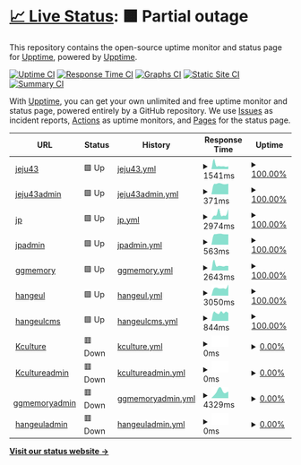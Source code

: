 # [📈 Live Status](https://pinnode.github.io/pinnode): <!--live status--> **🟧 Partial outage**

This repository contains the open-source uptime monitor and status page for [Upptime](https://upptime.js.org), powered by [Upptime](https://github.com/upptime/upptime).

[![Uptime CI](https://github.com/pinnode/pinnode/workflows/Uptime%20CI/badge.svg)](https://github.com/pinnode/pinnode/actions?query=workflow%3A%22Uptime+CI%22)
[![Response Time CI](https://github.com/pinnode/pinnode/workflows/Response%20Time%20CI/badge.svg)](https://github.com/pinnode/pinnode/actions?query=workflow%3A%22Response+Time+CI%22)
[![Graphs CI](https://github.com/pinnode/pinnode/workflows/Graphs%20CI/badge.svg)](https://github.com/pinnode/pinnode/actions?query=workflow%3A%22Graphs+CI%22)
[![Static Site CI](https://github.com/pinnode/pinnode/workflows/Static%20Site%20CI/badge.svg)](https://github.com/pinnode/pinnode/actions?query=workflow%3A%22Static+Site+CI%22)
[![Summary CI](https://github.com/pinnode/pinnode/workflows/Summary%20CI/badge.svg)](https://github.com/pinnode/pinnode/actions?query=workflow%3A%22Summary+CI%22)

With [Upptime](https://upptime.js.org), you can get your own unlimited and free uptime monitor and status page, powered entirely by a GitHub repository. We use [Issues](https://github.com/upptime/upptime/issues) as incident reports, [Actions](https://github.com/pinnode/pinnode/actions) as uptime monitors, and [Pages](https://demo.upptime.js.org) for the status page.

<!--start: status pages-->
<!-- This summary is generated by Upptime (https://github.com/upptime/upptime) -->
<!-- Do not edit this manually, your changes will be overwritten -->
<!-- prettier-ignore -->
| URL | Status | History | Response Time | Uptime |
| --- | ------ | ------- | ------------- | ------ |
| <img alt="" src="https://icons.duckduckgo.com/ip3/43archives.or.kr.ico" height="13"> [jeju43](http://43archives.or.kr/main.do) | 🟩 Up | [jeju43.yml](https://github.com/pinnode/pinnode/commits/HEAD/history/jeju43.yml) | <details><summary><img alt="Response time graph" src="./graphs/jeju43/response-time-week.png" height="20"> 1541ms</summary><br><a href="https://pinnode.github.io/pinnode/history/jeju43"><img alt="Response time 2236" src="https://img.shields.io/endpoint?url=https%3A%2F%2Fraw.githubusercontent.com%2Fpinnode%2Fpinnode%2FHEAD%2Fapi%2Fjeju43%2Fresponse-time.json"></a><br><a href="https://pinnode.github.io/pinnode/history/jeju43"><img alt="24-hour response time 1150" src="https://img.shields.io/endpoint?url=https%3A%2F%2Fraw.githubusercontent.com%2Fpinnode%2Fpinnode%2FHEAD%2Fapi%2Fjeju43%2Fresponse-time-day.json"></a><br><a href="https://pinnode.github.io/pinnode/history/jeju43"><img alt="7-day response time 1541" src="https://img.shields.io/endpoint?url=https%3A%2F%2Fraw.githubusercontent.com%2Fpinnode%2Fpinnode%2FHEAD%2Fapi%2Fjeju43%2Fresponse-time-week.json"></a><br><a href="https://pinnode.github.io/pinnode/history/jeju43"><img alt="30-day response time 2082" src="https://img.shields.io/endpoint?url=https%3A%2F%2Fraw.githubusercontent.com%2Fpinnode%2Fpinnode%2FHEAD%2Fapi%2Fjeju43%2Fresponse-time-month.json"></a><br><a href="https://pinnode.github.io/pinnode/history/jeju43"><img alt="1-year response time 2307" src="https://img.shields.io/endpoint?url=https%3A%2F%2Fraw.githubusercontent.com%2Fpinnode%2Fpinnode%2FHEAD%2Fapi%2Fjeju43%2Fresponse-time-year.json"></a></details> | <details><summary><a href="https://pinnode.github.io/pinnode/history/jeju43">100.00%</a></summary><a href="https://pinnode.github.io/pinnode/history/jeju43"><img alt="All-time uptime 99.63%" src="https://img.shields.io/endpoint?url=https%3A%2F%2Fraw.githubusercontent.com%2Fpinnode%2Fpinnode%2FHEAD%2Fapi%2Fjeju43%2Fuptime.json"></a><br><a href="https://pinnode.github.io/pinnode/history/jeju43"><img alt="24-hour uptime 100.00%" src="https://img.shields.io/endpoint?url=https%3A%2F%2Fraw.githubusercontent.com%2Fpinnode%2Fpinnode%2FHEAD%2Fapi%2Fjeju43%2Fuptime-day.json"></a><br><a href="https://pinnode.github.io/pinnode/history/jeju43"><img alt="7-day uptime 100.00%" src="https://img.shields.io/endpoint?url=https%3A%2F%2Fraw.githubusercontent.com%2Fpinnode%2Fpinnode%2FHEAD%2Fapi%2Fjeju43%2Fuptime-week.json"></a><br><a href="https://pinnode.github.io/pinnode/history/jeju43"><img alt="30-day uptime 99.91%" src="https://img.shields.io/endpoint?url=https%3A%2F%2Fraw.githubusercontent.com%2Fpinnode%2Fpinnode%2FHEAD%2Fapi%2Fjeju43%2Fuptime-month.json"></a><br><a href="https://pinnode.github.io/pinnode/history/jeju43"><img alt="1-year uptime 99.60%" src="https://img.shields.io/endpoint?url=https%3A%2F%2Fraw.githubusercontent.com%2Fpinnode%2Fpinnode%2FHEAD%2Fapi%2Fjeju43%2Fuptime-year.json"></a></details>
| <img alt="" src="https://icons.duckduckgo.com/ip3/43archives.or.kr.ico" height="13"> [jeju43admin](http://43archives.or.kr/admin) | 🟩 Up | [jeju43admin.yml](https://github.com/pinnode/pinnode/commits/HEAD/history/jeju43admin.yml) | <details><summary><img alt="Response time graph" src="./graphs/jeju43admin/response-time-week.png" height="20"> 371ms</summary><br><a href="https://pinnode.github.io/pinnode/history/jeju43admin"><img alt="Response time 385" src="https://img.shields.io/endpoint?url=https%3A%2F%2Fraw.githubusercontent.com%2Fpinnode%2Fpinnode%2FHEAD%2Fapi%2Fjeju43admin%2Fresponse-time.json"></a><br><a href="https://pinnode.github.io/pinnode/history/jeju43admin"><img alt="24-hour response time 357" src="https://img.shields.io/endpoint?url=https%3A%2F%2Fraw.githubusercontent.com%2Fpinnode%2Fpinnode%2FHEAD%2Fapi%2Fjeju43admin%2Fresponse-time-day.json"></a><br><a href="https://pinnode.github.io/pinnode/history/jeju43admin"><img alt="7-day response time 371" src="https://img.shields.io/endpoint?url=https%3A%2F%2Fraw.githubusercontent.com%2Fpinnode%2Fpinnode%2FHEAD%2Fapi%2Fjeju43admin%2Fresponse-time-week.json"></a><br><a href="https://pinnode.github.io/pinnode/history/jeju43admin"><img alt="30-day response time 340" src="https://img.shields.io/endpoint?url=https%3A%2F%2Fraw.githubusercontent.com%2Fpinnode%2Fpinnode%2FHEAD%2Fapi%2Fjeju43admin%2Fresponse-time-month.json"></a><br><a href="https://pinnode.github.io/pinnode/history/jeju43admin"><img alt="1-year response time 385" src="https://img.shields.io/endpoint?url=https%3A%2F%2Fraw.githubusercontent.com%2Fpinnode%2Fpinnode%2FHEAD%2Fapi%2Fjeju43admin%2Fresponse-time-year.json"></a></details> | <details><summary><a href="https://pinnode.github.io/pinnode/history/jeju43admin">100.00%</a></summary><a href="https://pinnode.github.io/pinnode/history/jeju43admin"><img alt="All-time uptime 99.88%" src="https://img.shields.io/endpoint?url=https%3A%2F%2Fraw.githubusercontent.com%2Fpinnode%2Fpinnode%2FHEAD%2Fapi%2Fjeju43admin%2Fuptime.json"></a><br><a href="https://pinnode.github.io/pinnode/history/jeju43admin"><img alt="24-hour uptime 100.00%" src="https://img.shields.io/endpoint?url=https%3A%2F%2Fraw.githubusercontent.com%2Fpinnode%2Fpinnode%2FHEAD%2Fapi%2Fjeju43admin%2Fuptime-day.json"></a><br><a href="https://pinnode.github.io/pinnode/history/jeju43admin"><img alt="7-day uptime 100.00%" src="https://img.shields.io/endpoint?url=https%3A%2F%2Fraw.githubusercontent.com%2Fpinnode%2Fpinnode%2FHEAD%2Fapi%2Fjeju43admin%2Fuptime-week.json"></a><br><a href="https://pinnode.github.io/pinnode/history/jeju43admin"><img alt="30-day uptime 99.91%" src="https://img.shields.io/endpoint?url=https%3A%2F%2Fraw.githubusercontent.com%2Fpinnode%2Fpinnode%2FHEAD%2Fapi%2Fjeju43admin%2Fuptime-month.json"></a><br><a href="https://pinnode.github.io/pinnode/history/jeju43admin"><img alt="1-year uptime 99.88%" src="https://img.shields.io/endpoint?url=https%3A%2F%2Fraw.githubusercontent.com%2Fpinnode%2Fpinnode%2FHEAD%2Fapi%2Fjeju43admin%2Fuptime-year.json"></a></details>
| <img alt="" src="https://icons.duckduckgo.com/ip3/archives.jp.go.kr.ico" height="13"> [jp](https://archives.jp.go.kr/) | 🟩 Up | [jp.yml](https://github.com/pinnode/pinnode/commits/HEAD/history/jp.yml) | <details><summary><img alt="Response time graph" src="./graphs/jp/response-time-week.png" height="20"> 2974ms</summary><br><a href="https://pinnode.github.io/pinnode/history/jp"><img alt="Response time 3510" src="https://img.shields.io/endpoint?url=https%3A%2F%2Fraw.githubusercontent.com%2Fpinnode%2Fpinnode%2FHEAD%2Fapi%2Fjp%2Fresponse-time.json"></a><br><a href="https://pinnode.github.io/pinnode/history/jp"><img alt="24-hour response time 1579" src="https://img.shields.io/endpoint?url=https%3A%2F%2Fraw.githubusercontent.com%2Fpinnode%2Fpinnode%2FHEAD%2Fapi%2Fjp%2Fresponse-time-day.json"></a><br><a href="https://pinnode.github.io/pinnode/history/jp"><img alt="7-day response time 2974" src="https://img.shields.io/endpoint?url=https%3A%2F%2Fraw.githubusercontent.com%2Fpinnode%2Fpinnode%2FHEAD%2Fapi%2Fjp%2Fresponse-time-week.json"></a><br><a href="https://pinnode.github.io/pinnode/history/jp"><img alt="30-day response time 3382" src="https://img.shields.io/endpoint?url=https%3A%2F%2Fraw.githubusercontent.com%2Fpinnode%2Fpinnode%2FHEAD%2Fapi%2Fjp%2Fresponse-time-month.json"></a><br><a href="https://pinnode.github.io/pinnode/history/jp"><img alt="1-year response time 3550" src="https://img.shields.io/endpoint?url=https%3A%2F%2Fraw.githubusercontent.com%2Fpinnode%2Fpinnode%2FHEAD%2Fapi%2Fjp%2Fresponse-time-year.json"></a></details> | <details><summary><a href="https://pinnode.github.io/pinnode/history/jp">100.00%</a></summary><a href="https://pinnode.github.io/pinnode/history/jp"><img alt="All-time uptime 99.45%" src="https://img.shields.io/endpoint?url=https%3A%2F%2Fraw.githubusercontent.com%2Fpinnode%2Fpinnode%2FHEAD%2Fapi%2Fjp%2Fuptime.json"></a><br><a href="https://pinnode.github.io/pinnode/history/jp"><img alt="24-hour uptime 100.00%" src="https://img.shields.io/endpoint?url=https%3A%2F%2Fraw.githubusercontent.com%2Fpinnode%2Fpinnode%2FHEAD%2Fapi%2Fjp%2Fuptime-day.json"></a><br><a href="https://pinnode.github.io/pinnode/history/jp"><img alt="7-day uptime 100.00%" src="https://img.shields.io/endpoint?url=https%3A%2F%2Fraw.githubusercontent.com%2Fpinnode%2Fpinnode%2FHEAD%2Fapi%2Fjp%2Fuptime-week.json"></a><br><a href="https://pinnode.github.io/pinnode/history/jp"><img alt="30-day uptime 100.00%" src="https://img.shields.io/endpoint?url=https%3A%2F%2Fraw.githubusercontent.com%2Fpinnode%2Fpinnode%2FHEAD%2Fapi%2Fjp%2Fuptime-month.json"></a><br><a href="https://pinnode.github.io/pinnode/history/jp"><img alt="1-year uptime 99.39%" src="https://img.shields.io/endpoint?url=https%3A%2F%2Fraw.githubusercontent.com%2Fpinnode%2Fpinnode%2FHEAD%2Fapi%2Fjp%2Fuptime-year.json"></a></details>
| <img alt="" src="https://icons.duckduckgo.com/ip3/archives.jp.go.kr.ico" height="13"> [jpadmin](https://archives.jp.go.kr/admin) | 🟩 Up | [jpadmin.yml](https://github.com/pinnode/pinnode/commits/HEAD/history/jpadmin.yml) | <details><summary><img alt="Response time graph" src="./graphs/jpadmin/response-time-week.png" height="20"> 563ms</summary><br><a href="https://pinnode.github.io/pinnode/history/jpadmin"><img alt="Response time 502" src="https://img.shields.io/endpoint?url=https%3A%2F%2Fraw.githubusercontent.com%2Fpinnode%2Fpinnode%2FHEAD%2Fapi%2Fjpadmin%2Fresponse-time.json"></a><br><a href="https://pinnode.github.io/pinnode/history/jpadmin"><img alt="24-hour response time 546" src="https://img.shields.io/endpoint?url=https%3A%2F%2Fraw.githubusercontent.com%2Fpinnode%2Fpinnode%2FHEAD%2Fapi%2Fjpadmin%2Fresponse-time-day.json"></a><br><a href="https://pinnode.github.io/pinnode/history/jpadmin"><img alt="7-day response time 563" src="https://img.shields.io/endpoint?url=https%3A%2F%2Fraw.githubusercontent.com%2Fpinnode%2Fpinnode%2FHEAD%2Fapi%2Fjpadmin%2Fresponse-time-week.json"></a><br><a href="https://pinnode.github.io/pinnode/history/jpadmin"><img alt="30-day response time 522" src="https://img.shields.io/endpoint?url=https%3A%2F%2Fraw.githubusercontent.com%2Fpinnode%2Fpinnode%2FHEAD%2Fapi%2Fjpadmin%2Fresponse-time-month.json"></a><br><a href="https://pinnode.github.io/pinnode/history/jpadmin"><img alt="1-year response time 501" src="https://img.shields.io/endpoint?url=https%3A%2F%2Fraw.githubusercontent.com%2Fpinnode%2Fpinnode%2FHEAD%2Fapi%2Fjpadmin%2Fresponse-time-year.json"></a></details> | <details><summary><a href="https://pinnode.github.io/pinnode/history/jpadmin">100.00%</a></summary><a href="https://pinnode.github.io/pinnode/history/jpadmin"><img alt="All-time uptime 99.45%" src="https://img.shields.io/endpoint?url=https%3A%2F%2Fraw.githubusercontent.com%2Fpinnode%2Fpinnode%2FHEAD%2Fapi%2Fjpadmin%2Fuptime.json"></a><br><a href="https://pinnode.github.io/pinnode/history/jpadmin"><img alt="24-hour uptime 100.00%" src="https://img.shields.io/endpoint?url=https%3A%2F%2Fraw.githubusercontent.com%2Fpinnode%2Fpinnode%2FHEAD%2Fapi%2Fjpadmin%2Fuptime-day.json"></a><br><a href="https://pinnode.github.io/pinnode/history/jpadmin"><img alt="7-day uptime 100.00%" src="https://img.shields.io/endpoint?url=https%3A%2F%2Fraw.githubusercontent.com%2Fpinnode%2Fpinnode%2FHEAD%2Fapi%2Fjpadmin%2Fuptime-week.json"></a><br><a href="https://pinnode.github.io/pinnode/history/jpadmin"><img alt="30-day uptime 100.00%" src="https://img.shields.io/endpoint?url=https%3A%2F%2Fraw.githubusercontent.com%2Fpinnode%2Fpinnode%2FHEAD%2Fapi%2Fjpadmin%2Fuptime-month.json"></a><br><a href="https://pinnode.github.io/pinnode/history/jpadmin"><img alt="1-year uptime 99.39%" src="https://img.shields.io/endpoint?url=https%3A%2F%2Fraw.githubusercontent.com%2Fpinnode%2Fpinnode%2FHEAD%2Fapi%2Fjpadmin%2Fuptime-year.json"></a></details>
| <img alt="" src="https://icons.duckduckgo.com/ip3/memory.library.kr.ico" height="13"> [ggmemory](https://memory.library.kr/main) | 🟩 Up | [ggmemory.yml](https://github.com/pinnode/pinnode/commits/HEAD/history/ggmemory.yml) | <details><summary><img alt="Response time graph" src="./graphs/ggmemory/response-time-week.png" height="20"> 2643ms</summary><br><a href="https://pinnode.github.io/pinnode/history/ggmemory"><img alt="Response time 4781" src="https://img.shields.io/endpoint?url=https%3A%2F%2Fraw.githubusercontent.com%2Fpinnode%2Fpinnode%2FHEAD%2Fapi%2Fggmemory%2Fresponse-time.json"></a><br><a href="https://pinnode.github.io/pinnode/history/ggmemory"><img alt="24-hour response time 2754" src="https://img.shields.io/endpoint?url=https%3A%2F%2Fraw.githubusercontent.com%2Fpinnode%2Fpinnode%2FHEAD%2Fapi%2Fggmemory%2Fresponse-time-day.json"></a><br><a href="https://pinnode.github.io/pinnode/history/ggmemory"><img alt="7-day response time 2643" src="https://img.shields.io/endpoint?url=https%3A%2F%2Fraw.githubusercontent.com%2Fpinnode%2Fpinnode%2FHEAD%2Fapi%2Fggmemory%2Fresponse-time-week.json"></a><br><a href="https://pinnode.github.io/pinnode/history/ggmemory"><img alt="30-day response time 3249" src="https://img.shields.io/endpoint?url=https%3A%2F%2Fraw.githubusercontent.com%2Fpinnode%2Fpinnode%2FHEAD%2Fapi%2Fggmemory%2Fresponse-time-month.json"></a><br><a href="https://pinnode.github.io/pinnode/history/ggmemory"><img alt="1-year response time 4897" src="https://img.shields.io/endpoint?url=https%3A%2F%2Fraw.githubusercontent.com%2Fpinnode%2Fpinnode%2FHEAD%2Fapi%2Fggmemory%2Fresponse-time-year.json"></a></details> | <details><summary><a href="https://pinnode.github.io/pinnode/history/ggmemory">100.00%</a></summary><a href="https://pinnode.github.io/pinnode/history/ggmemory"><img alt="All-time uptime 99.53%" src="https://img.shields.io/endpoint?url=https%3A%2F%2Fraw.githubusercontent.com%2Fpinnode%2Fpinnode%2FHEAD%2Fapi%2Fggmemory%2Fuptime.json"></a><br><a href="https://pinnode.github.io/pinnode/history/ggmemory"><img alt="24-hour uptime 100.00%" src="https://img.shields.io/endpoint?url=https%3A%2F%2Fraw.githubusercontent.com%2Fpinnode%2Fpinnode%2FHEAD%2Fapi%2Fggmemory%2Fuptime-day.json"></a><br><a href="https://pinnode.github.io/pinnode/history/ggmemory"><img alt="7-day uptime 100.00%" src="https://img.shields.io/endpoint?url=https%3A%2F%2Fraw.githubusercontent.com%2Fpinnode%2Fpinnode%2FHEAD%2Fapi%2Fggmemory%2Fuptime-week.json"></a><br><a href="https://pinnode.github.io/pinnode/history/ggmemory"><img alt="30-day uptime 99.95%" src="https://img.shields.io/endpoint?url=https%3A%2F%2Fraw.githubusercontent.com%2Fpinnode%2Fpinnode%2FHEAD%2Fapi%2Fggmemory%2Fuptime-month.json"></a><br><a href="https://pinnode.github.io/pinnode/history/ggmemory"><img alt="1-year uptime 99.76%" src="https://img.shields.io/endpoint?url=https%3A%2F%2Fraw.githubusercontent.com%2Fpinnode%2Fpinnode%2FHEAD%2Fapi%2Fggmemory%2Fuptime-year.json"></a></details>
| <img alt="" src="https://icons.duckduckgo.com/ip3/archives.hangeul.go.kr.ico" height="13"> [hangeul](https://archives.hangeul.go.kr/) | 🟩 Up | [hangeul.yml](https://github.com/pinnode/pinnode/commits/HEAD/history/hangeul.yml) | <details><summary><img alt="Response time graph" src="./graphs/hangeul/response-time-week.png" height="20"> 3050ms</summary><br><a href="https://pinnode.github.io/pinnode/history/hangeul"><img alt="Response time 2485" src="https://img.shields.io/endpoint?url=https%3A%2F%2Fraw.githubusercontent.com%2Fpinnode%2Fpinnode%2FHEAD%2Fapi%2Fhangeul%2Fresponse-time.json"></a><br><a href="https://pinnode.github.io/pinnode/history/hangeul"><img alt="24-hour response time 2608" src="https://img.shields.io/endpoint?url=https%3A%2F%2Fraw.githubusercontent.com%2Fpinnode%2Fpinnode%2FHEAD%2Fapi%2Fhangeul%2Fresponse-time-day.json"></a><br><a href="https://pinnode.github.io/pinnode/history/hangeul"><img alt="7-day response time 3050" src="https://img.shields.io/endpoint?url=https%3A%2F%2Fraw.githubusercontent.com%2Fpinnode%2Fpinnode%2FHEAD%2Fapi%2Fhangeul%2Fresponse-time-week.json"></a><br><a href="https://pinnode.github.io/pinnode/history/hangeul"><img alt="30-day response time 2703" src="https://img.shields.io/endpoint?url=https%3A%2F%2Fraw.githubusercontent.com%2Fpinnode%2Fpinnode%2FHEAD%2Fapi%2Fhangeul%2Fresponse-time-month.json"></a><br><a href="https://pinnode.github.io/pinnode/history/hangeul"><img alt="1-year response time 2535" src="https://img.shields.io/endpoint?url=https%3A%2F%2Fraw.githubusercontent.com%2Fpinnode%2Fpinnode%2FHEAD%2Fapi%2Fhangeul%2Fresponse-time-year.json"></a></details> | <details><summary><a href="https://pinnode.github.io/pinnode/history/hangeul">100.00%</a></summary><a href="https://pinnode.github.io/pinnode/history/hangeul"><img alt="All-time uptime 100.00%" src="https://img.shields.io/endpoint?url=https%3A%2F%2Fraw.githubusercontent.com%2Fpinnode%2Fpinnode%2FHEAD%2Fapi%2Fhangeul%2Fuptime.json"></a><br><a href="https://pinnode.github.io/pinnode/history/hangeul"><img alt="24-hour uptime 100.00%" src="https://img.shields.io/endpoint?url=https%3A%2F%2Fraw.githubusercontent.com%2Fpinnode%2Fpinnode%2FHEAD%2Fapi%2Fhangeul%2Fuptime-day.json"></a><br><a href="https://pinnode.github.io/pinnode/history/hangeul"><img alt="7-day uptime 100.00%" src="https://img.shields.io/endpoint?url=https%3A%2F%2Fraw.githubusercontent.com%2Fpinnode%2Fpinnode%2FHEAD%2Fapi%2Fhangeul%2Fuptime-week.json"></a><br><a href="https://pinnode.github.io/pinnode/history/hangeul"><img alt="30-day uptime 100.00%" src="https://img.shields.io/endpoint?url=https%3A%2F%2Fraw.githubusercontent.com%2Fpinnode%2Fpinnode%2FHEAD%2Fapi%2Fhangeul%2Fuptime-month.json"></a><br><a href="https://pinnode.github.io/pinnode/history/hangeul"><img alt="1-year uptime 100.00%" src="https://img.shields.io/endpoint?url=https%3A%2F%2Fraw.githubusercontent.com%2Fpinnode%2Fpinnode%2FHEAD%2Fapi%2Fhangeul%2Fuptime-year.json"></a></details>
| <img alt="" src="https://icons.duckduckgo.com/ip3/mms.hangeul.go.kr.ico" height="13"> [hangeulcms](http://mms.hangeul.go.kr:9001/login) | 🟩 Up | [hangeulcms.yml](https://github.com/pinnode/pinnode/commits/HEAD/history/hangeulcms.yml) | <details><summary><img alt="Response time graph" src="./graphs/hangeulcms/response-time-week.png" height="20"> 844ms</summary><br><a href="https://pinnode.github.io/pinnode/history/hangeulcms"><img alt="Response time 779" src="https://img.shields.io/endpoint?url=https%3A%2F%2Fraw.githubusercontent.com%2Fpinnode%2Fpinnode%2FHEAD%2Fapi%2Fhangeulcms%2Fresponse-time.json"></a><br><a href="https://pinnode.github.io/pinnode/history/hangeulcms"><img alt="24-hour response time 768" src="https://img.shields.io/endpoint?url=https%3A%2F%2Fraw.githubusercontent.com%2Fpinnode%2Fpinnode%2FHEAD%2Fapi%2Fhangeulcms%2Fresponse-time-day.json"></a><br><a href="https://pinnode.github.io/pinnode/history/hangeulcms"><img alt="7-day response time 844" src="https://img.shields.io/endpoint?url=https%3A%2F%2Fraw.githubusercontent.com%2Fpinnode%2Fpinnode%2FHEAD%2Fapi%2Fhangeulcms%2Fresponse-time-week.json"></a><br><a href="https://pinnode.github.io/pinnode/history/hangeulcms"><img alt="30-day response time 812" src="https://img.shields.io/endpoint?url=https%3A%2F%2Fraw.githubusercontent.com%2Fpinnode%2Fpinnode%2FHEAD%2Fapi%2Fhangeulcms%2Fresponse-time-month.json"></a><br><a href="https://pinnode.github.io/pinnode/history/hangeulcms"><img alt="1-year response time 764" src="https://img.shields.io/endpoint?url=https%3A%2F%2Fraw.githubusercontent.com%2Fpinnode%2Fpinnode%2FHEAD%2Fapi%2Fhangeulcms%2Fresponse-time-year.json"></a></details> | <details><summary><a href="https://pinnode.github.io/pinnode/history/hangeulcms">100.00%</a></summary><a href="https://pinnode.github.io/pinnode/history/hangeulcms"><img alt="All-time uptime 100.00%" src="https://img.shields.io/endpoint?url=https%3A%2F%2Fraw.githubusercontent.com%2Fpinnode%2Fpinnode%2FHEAD%2Fapi%2Fhangeulcms%2Fuptime.json"></a><br><a href="https://pinnode.github.io/pinnode/history/hangeulcms"><img alt="24-hour uptime 100.00%" src="https://img.shields.io/endpoint?url=https%3A%2F%2Fraw.githubusercontent.com%2Fpinnode%2Fpinnode%2FHEAD%2Fapi%2Fhangeulcms%2Fuptime-day.json"></a><br><a href="https://pinnode.github.io/pinnode/history/hangeulcms"><img alt="7-day uptime 100.00%" src="https://img.shields.io/endpoint?url=https%3A%2F%2Fraw.githubusercontent.com%2Fpinnode%2Fpinnode%2FHEAD%2Fapi%2Fhangeulcms%2Fuptime-week.json"></a><br><a href="https://pinnode.github.io/pinnode/history/hangeulcms"><img alt="30-day uptime 100.00%" src="https://img.shields.io/endpoint?url=https%3A%2F%2Fraw.githubusercontent.com%2Fpinnode%2Fpinnode%2FHEAD%2Fapi%2Fhangeulcms%2Fuptime-month.json"></a><br><a href="https://pinnode.github.io/pinnode/history/hangeulcms"><img alt="1-year uptime 100.00%" src="https://img.shields.io/endpoint?url=https%3A%2F%2Fraw.githubusercontent.com%2Fpinnode%2Fpinnode%2FHEAD%2Fapi%2Fhangeulcms%2Fuptime-year.json"></a></details>
| <img alt="" src="https://icons.duckduckgo.com/ip3/www.kcultureroad.kr.ico" height="13"> [Kculture](http://www.kcultureroad.kr/) | 🟥 Down | [kculture.yml](https://github.com/pinnode/pinnode/commits/HEAD/history/kculture.yml) | <details><summary><img alt="Response time graph" src="./graphs/kculture/response-time-week.png" height="20"> 0ms</summary><br><a href="https://pinnode.github.io/pinnode/history/kculture"><img alt="Response time 2220" src="https://img.shields.io/endpoint?url=https%3A%2F%2Fraw.githubusercontent.com%2Fpinnode%2Fpinnode%2FHEAD%2Fapi%2Fkculture%2Fresponse-time.json"></a><br><a href="https://pinnode.github.io/pinnode/history/kculture"><img alt="24-hour response time 0" src="https://img.shields.io/endpoint?url=https%3A%2F%2Fraw.githubusercontent.com%2Fpinnode%2Fpinnode%2FHEAD%2Fapi%2Fkculture%2Fresponse-time-day.json"></a><br><a href="https://pinnode.github.io/pinnode/history/kculture"><img alt="7-day response time 0" src="https://img.shields.io/endpoint?url=https%3A%2F%2Fraw.githubusercontent.com%2Fpinnode%2Fpinnode%2FHEAD%2Fapi%2Fkculture%2Fresponse-time-week.json"></a><br><a href="https://pinnode.github.io/pinnode/history/kculture"><img alt="30-day response time 0" src="https://img.shields.io/endpoint?url=https%3A%2F%2Fraw.githubusercontent.com%2Fpinnode%2Fpinnode%2FHEAD%2Fapi%2Fkculture%2Fresponse-time-month.json"></a><br><a href="https://pinnode.github.io/pinnode/history/kculture"><img alt="1-year response time 2318" src="https://img.shields.io/endpoint?url=https%3A%2F%2Fraw.githubusercontent.com%2Fpinnode%2Fpinnode%2FHEAD%2Fapi%2Fkculture%2Fresponse-time-year.json"></a></details> | <details><summary><a href="https://pinnode.github.io/pinnode/history/kculture">0.00%</a></summary><a href="https://pinnode.github.io/pinnode/history/kculture"><img alt="All-time uptime 72.77%" src="https://img.shields.io/endpoint?url=https%3A%2F%2Fraw.githubusercontent.com%2Fpinnode%2Fpinnode%2FHEAD%2Fapi%2Fkculture%2Fuptime.json"></a><br><a href="https://pinnode.github.io/pinnode/history/kculture"><img alt="24-hour uptime 0.00%" src="https://img.shields.io/endpoint?url=https%3A%2F%2Fraw.githubusercontent.com%2Fpinnode%2Fpinnode%2FHEAD%2Fapi%2Fkculture%2Fuptime-day.json"></a><br><a href="https://pinnode.github.io/pinnode/history/kculture"><img alt="7-day uptime 0.00%" src="https://img.shields.io/endpoint?url=https%3A%2F%2Fraw.githubusercontent.com%2Fpinnode%2Fpinnode%2FHEAD%2Fapi%2Fkculture%2Fuptime-week.json"></a><br><a href="https://pinnode.github.io/pinnode/history/kculture"><img alt="30-day uptime 1.38%" src="https://img.shields.io/endpoint?url=https%3A%2F%2Fraw.githubusercontent.com%2Fpinnode%2Fpinnode%2FHEAD%2Fapi%2Fkculture%2Fuptime-month.json"></a><br><a href="https://pinnode.github.io/pinnode/history/kculture"><img alt="1-year uptime 69.61%" src="https://img.shields.io/endpoint?url=https%3A%2F%2Fraw.githubusercontent.com%2Fpinnode%2Fpinnode%2FHEAD%2Fapi%2Fkculture%2Fuptime-year.json"></a></details>
| <img alt="" src="https://icons.duckduckgo.com/ip3/www.kcultureroad.kr.ico" height="13"> [Kcultureadmin](http://www.kcultureroad.kr/login) | 🟥 Down | [kcultureadmin.yml](https://github.com/pinnode/pinnode/commits/HEAD/history/kcultureadmin.yml) | <details><summary><img alt="Response time graph" src="./graphs/kcultureadmin/response-time-week.png" height="20"> 0ms</summary><br><a href="https://pinnode.github.io/pinnode/history/kcultureadmin"><img alt="Response time 232" src="https://img.shields.io/endpoint?url=https%3A%2F%2Fraw.githubusercontent.com%2Fpinnode%2Fpinnode%2FHEAD%2Fapi%2Fkcultureadmin%2Fresponse-time.json"></a><br><a href="https://pinnode.github.io/pinnode/history/kcultureadmin"><img alt="24-hour response time 0" src="https://img.shields.io/endpoint?url=https%3A%2F%2Fraw.githubusercontent.com%2Fpinnode%2Fpinnode%2FHEAD%2Fapi%2Fkcultureadmin%2Fresponse-time-day.json"></a><br><a href="https://pinnode.github.io/pinnode/history/kcultureadmin"><img alt="7-day response time 0" src="https://img.shields.io/endpoint?url=https%3A%2F%2Fraw.githubusercontent.com%2Fpinnode%2Fpinnode%2FHEAD%2Fapi%2Fkcultureadmin%2Fresponse-time-week.json"></a><br><a href="https://pinnode.github.io/pinnode/history/kcultureadmin"><img alt="30-day response time 0" src="https://img.shields.io/endpoint?url=https%3A%2F%2Fraw.githubusercontent.com%2Fpinnode%2Fpinnode%2FHEAD%2Fapi%2Fkcultureadmin%2Fresponse-time-month.json"></a><br><a href="https://pinnode.github.io/pinnode/history/kcultureadmin"><img alt="1-year response time 236" src="https://img.shields.io/endpoint?url=https%3A%2F%2Fraw.githubusercontent.com%2Fpinnode%2Fpinnode%2FHEAD%2Fapi%2Fkcultureadmin%2Fresponse-time-year.json"></a></details> | <details><summary><a href="https://pinnode.github.io/pinnode/history/kcultureadmin">0.00%</a></summary><a href="https://pinnode.github.io/pinnode/history/kcultureadmin"><img alt="All-time uptime 72.75%" src="https://img.shields.io/endpoint?url=https%3A%2F%2Fraw.githubusercontent.com%2Fpinnode%2Fpinnode%2FHEAD%2Fapi%2Fkcultureadmin%2Fuptime.json"></a><br><a href="https://pinnode.github.io/pinnode/history/kcultureadmin"><img alt="24-hour uptime 0.00%" src="https://img.shields.io/endpoint?url=https%3A%2F%2Fraw.githubusercontent.com%2Fpinnode%2Fpinnode%2FHEAD%2Fapi%2Fkcultureadmin%2Fuptime-day.json"></a><br><a href="https://pinnode.github.io/pinnode/history/kcultureadmin"><img alt="7-day uptime 0.00%" src="https://img.shields.io/endpoint?url=https%3A%2F%2Fraw.githubusercontent.com%2Fpinnode%2Fpinnode%2FHEAD%2Fapi%2Fkcultureadmin%2Fuptime-week.json"></a><br><a href="https://pinnode.github.io/pinnode/history/kcultureadmin"><img alt="30-day uptime 1.38%" src="https://img.shields.io/endpoint?url=https%3A%2F%2Fraw.githubusercontent.com%2Fpinnode%2Fpinnode%2FHEAD%2Fapi%2Fkcultureadmin%2Fuptime-month.json"></a><br><a href="https://pinnode.github.io/pinnode/history/kcultureadmin"><img alt="1-year uptime 69.62%" src="https://img.shields.io/endpoint?url=https%3A%2F%2Fraw.githubusercontent.com%2Fpinnode%2Fpinnode%2FHEAD%2Fapi%2Fkcultureadmin%2Fuptime-year.json"></a></details>
| <img alt="" src="https://icons.duckduckgo.com/ip3/memorysuper.library.kr.ico" height="13"> [ggmemoryadmin](https://memorysuper.library.kr) | 🟥 Down | [ggmemoryadmin.yml](https://github.com/pinnode/pinnode/commits/HEAD/history/ggmemoryadmin.yml) | <details><summary><img alt="Response time graph" src="./graphs/ggmemoryadmin/response-time-week.png" height="20"> 4329ms</summary><br><a href="https://pinnode.github.io/pinnode/history/ggmemoryadmin"><img alt="Response time 3986" src="https://img.shields.io/endpoint?url=https%3A%2F%2Fraw.githubusercontent.com%2Fpinnode%2Fpinnode%2FHEAD%2Fapi%2Fggmemoryadmin%2Fresponse-time.json"></a><br><a href="https://pinnode.github.io/pinnode/history/ggmemoryadmin"><img alt="24-hour response time 2429" src="https://img.shields.io/endpoint?url=https%3A%2F%2Fraw.githubusercontent.com%2Fpinnode%2Fpinnode%2FHEAD%2Fapi%2Fggmemoryadmin%2Fresponse-time-day.json"></a><br><a href="https://pinnode.github.io/pinnode/history/ggmemoryadmin"><img alt="7-day response time 4329" src="https://img.shields.io/endpoint?url=https%3A%2F%2Fraw.githubusercontent.com%2Fpinnode%2Fpinnode%2FHEAD%2Fapi%2Fggmemoryadmin%2Fresponse-time-week.json"></a><br><a href="https://pinnode.github.io/pinnode/history/ggmemoryadmin"><img alt="30-day response time 5770" src="https://img.shields.io/endpoint?url=https%3A%2F%2Fraw.githubusercontent.com%2Fpinnode%2Fpinnode%2FHEAD%2Fapi%2Fggmemoryadmin%2Fresponse-time-month.json"></a><br><a href="https://pinnode.github.io/pinnode/history/ggmemoryadmin"><img alt="1-year response time 4203" src="https://img.shields.io/endpoint?url=https%3A%2F%2Fraw.githubusercontent.com%2Fpinnode%2Fpinnode%2FHEAD%2Fapi%2Fggmemoryadmin%2Fresponse-time-year.json"></a></details> | <details><summary><a href="https://pinnode.github.io/pinnode/history/ggmemoryadmin">0.00%</a></summary><a href="https://pinnode.github.io/pinnode/history/ggmemoryadmin"><img alt="All-time uptime 1.67%" src="https://img.shields.io/endpoint?url=https%3A%2F%2Fraw.githubusercontent.com%2Fpinnode%2Fpinnode%2FHEAD%2Fapi%2Fggmemoryadmin%2Fuptime.json"></a><br><a href="https://pinnode.github.io/pinnode/history/ggmemoryadmin"><img alt="24-hour uptime 0.00%" src="https://img.shields.io/endpoint?url=https%3A%2F%2Fraw.githubusercontent.com%2Fpinnode%2Fpinnode%2FHEAD%2Fapi%2Fggmemoryadmin%2Fuptime-day.json"></a><br><a href="https://pinnode.github.io/pinnode/history/ggmemoryadmin"><img alt="7-day uptime 0.00%" src="https://img.shields.io/endpoint?url=https%3A%2F%2Fraw.githubusercontent.com%2Fpinnode%2Fpinnode%2FHEAD%2Fapi%2Fggmemoryadmin%2Fuptime-week.json"></a><br><a href="https://pinnode.github.io/pinnode/history/ggmemoryadmin"><img alt="30-day uptime 1.38%" src="https://img.shields.io/endpoint?url=https%3A%2F%2Fraw.githubusercontent.com%2Fpinnode%2Fpinnode%2FHEAD%2Fapi%2Fggmemoryadmin%2Fuptime-month.json"></a><br><a href="https://pinnode.github.io/pinnode/history/ggmemoryadmin"><img alt="1-year uptime 0.29%" src="https://img.shields.io/endpoint?url=https%3A%2F%2Fraw.githubusercontent.com%2Fpinnode%2Fpinnode%2FHEAD%2Fapi%2Fggmemoryadmin%2Fuptime-year.json"></a></details>
| <img alt="" src="https://icons.duckduckgo.com/ip3/mms.hangeul.go.kr.ico" height="13"> [hangeuladmin](http://mms.hangeul.go.kr:9002/login) | 🟥 Down | [hangeuladmin.yml](https://github.com/pinnode/pinnode/commits/HEAD/history/hangeuladmin.yml) | <details><summary><img alt="Response time graph" src="./graphs/hangeuladmin/response-time-week.png" height="20"> 0ms</summary><br><a href="https://pinnode.github.io/pinnode/history/hangeuladmin"><img alt="Response time 0" src="https://img.shields.io/endpoint?url=https%3A%2F%2Fraw.githubusercontent.com%2Fpinnode%2Fpinnode%2FHEAD%2Fapi%2Fhangeuladmin%2Fresponse-time.json"></a><br><a href="https://pinnode.github.io/pinnode/history/hangeuladmin"><img alt="24-hour response time 0" src="https://img.shields.io/endpoint?url=https%3A%2F%2Fraw.githubusercontent.com%2Fpinnode%2Fpinnode%2FHEAD%2Fapi%2Fhangeuladmin%2Fresponse-time-day.json"></a><br><a href="https://pinnode.github.io/pinnode/history/hangeuladmin"><img alt="7-day response time 0" src="https://img.shields.io/endpoint?url=https%3A%2F%2Fraw.githubusercontent.com%2Fpinnode%2Fpinnode%2FHEAD%2Fapi%2Fhangeuladmin%2Fresponse-time-week.json"></a><br><a href="https://pinnode.github.io/pinnode/history/hangeuladmin"><img alt="30-day response time 0" src="https://img.shields.io/endpoint?url=https%3A%2F%2Fraw.githubusercontent.com%2Fpinnode%2Fpinnode%2FHEAD%2Fapi%2Fhangeuladmin%2Fresponse-time-month.json"></a><br><a href="https://pinnode.github.io/pinnode/history/hangeuladmin"><img alt="1-year response time 0" src="https://img.shields.io/endpoint?url=https%3A%2F%2Fraw.githubusercontent.com%2Fpinnode%2Fpinnode%2FHEAD%2Fapi%2Fhangeuladmin%2Fresponse-time-year.json"></a></details> | <details><summary><a href="https://pinnode.github.io/pinnode/history/hangeuladmin">0.00%</a></summary><a href="https://pinnode.github.io/pinnode/history/hangeuladmin"><img alt="All-time uptime 0.00%" src="https://img.shields.io/endpoint?url=https%3A%2F%2Fraw.githubusercontent.com%2Fpinnode%2Fpinnode%2FHEAD%2Fapi%2Fhangeuladmin%2Fuptime.json"></a><br><a href="https://pinnode.github.io/pinnode/history/hangeuladmin"><img alt="24-hour uptime 0.00%" src="https://img.shields.io/endpoint?url=https%3A%2F%2Fraw.githubusercontent.com%2Fpinnode%2Fpinnode%2FHEAD%2Fapi%2Fhangeuladmin%2Fuptime-day.json"></a><br><a href="https://pinnode.github.io/pinnode/history/hangeuladmin"><img alt="7-day uptime 0.00%" src="https://img.shields.io/endpoint?url=https%3A%2F%2Fraw.githubusercontent.com%2Fpinnode%2Fpinnode%2FHEAD%2Fapi%2Fhangeuladmin%2Fuptime-week.json"></a><br><a href="https://pinnode.github.io/pinnode/history/hangeuladmin"><img alt="30-day uptime 1.38%" src="https://img.shields.io/endpoint?url=https%3A%2F%2Fraw.githubusercontent.com%2Fpinnode%2Fpinnode%2FHEAD%2Fapi%2Fhangeuladmin%2Fuptime-month.json"></a><br><a href="https://pinnode.github.io/pinnode/history/hangeuladmin"><img alt="1-year uptime 0.00%" src="https://img.shields.io/endpoint?url=https%3A%2F%2Fraw.githubusercontent.com%2Fpinnode%2Fpinnode%2FHEAD%2Fapi%2Fhangeuladmin%2Fuptime-year.json"></a></details>

<!--end: status pages-->

[**Visit our status website →**](https://pinnode.github.io/pinnode)
